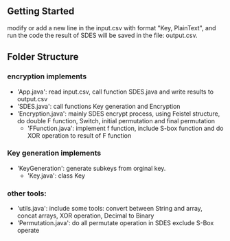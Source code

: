 ## Getting Started

modify or add a new line in the input.csv with format "Key, PlainText", and run the code
the result of SDES will be saved in the file: output.csv.

## Folder Structure
### encryption implements
- 'App.java': read input.csv, call function SDES.java and write results to output.csv
- 'SDES.java': call functions Key generation and Encryption
- 'Encryption.java': mainly SDES encrypt process, using Feistel structure, do double F function, Switch, initial permutation and final permutation
    - 'FFunction.java': implement f function, include S-box function and do XOR operation to result of F function
### Key generation implements
- 'KeyGeneration': generate subkeys from orginal key.
    - 'Key.java': class Key
### other tools:
- 'utils.java': include some tools: convert between String and array, concat arrays, XOR operation, Decimal to Binary
- 'Permutation.java': do all permutate operation in SDES exclude S-Box operate